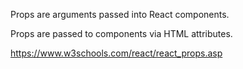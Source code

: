 Props are arguments passed into React components.

Props are passed to components via HTML attributes.

https://www.w3schools.com/react/react_props.asp

